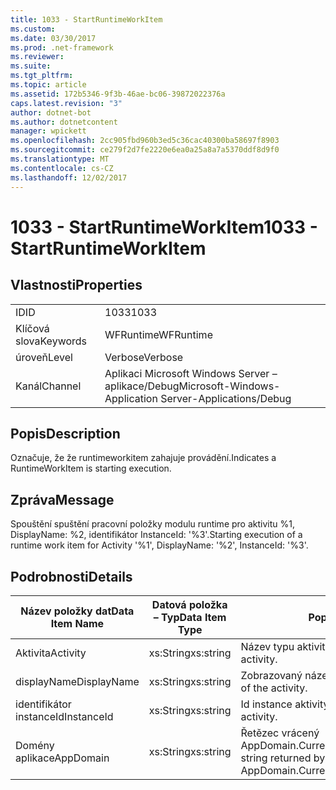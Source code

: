 ```yaml
---
title: 1033 - StartRuntimeWorkItem
ms.custom: 
ms.date: 03/30/2017
ms.prod: .net-framework
ms.reviewer: 
ms.suite: 
ms.tgt_pltfrm: 
ms.topic: article
ms.assetid: 172b5346-9f3b-46ae-bc06-39872022376a
caps.latest.revision: "3"
author: dotnet-bot
ms.author: dotnetcontent
manager: wpickett
ms.openlocfilehash: 2cc905fbd960b3ed5c36cac40300ba58697f8903
ms.sourcegitcommit: ce279f2d7fe2220e6ea0a25a8a7a5370ddf8d9f0
ms.translationtype: MT
ms.contentlocale: cs-CZ
ms.lasthandoff: 12/02/2017
---
```

# <a name="1033---startruntimeworkitem"></a><span data-ttu-id="297bc-102">1033 - StartRuntimeWorkItem</span><span class="sxs-lookup"><span data-stu-id="297bc-102">1033 - StartRuntimeWorkItem</span></span>
## <a name="properties"></a><span data-ttu-id="297bc-103">Vlastnosti</span><span class="sxs-lookup"><span data-stu-id="297bc-103">Properties</span></span>  
  
|||  
|-|-|  
|<span data-ttu-id="297bc-104">ID</span><span class="sxs-lookup"><span data-stu-id="297bc-104">ID</span></span>|<span data-ttu-id="297bc-105">1033</span><span class="sxs-lookup"><span data-stu-id="297bc-105">1033</span></span>|  
|<span data-ttu-id="297bc-106">Klíčová slova</span><span class="sxs-lookup"><span data-stu-id="297bc-106">Keywords</span></span>|<span data-ttu-id="297bc-107">WFRuntime</span><span class="sxs-lookup"><span data-stu-id="297bc-107">WFRuntime</span></span>|  
|<span data-ttu-id="297bc-108">úroveň</span><span class="sxs-lookup"><span data-stu-id="297bc-108">Level</span></span>|<span data-ttu-id="297bc-109">Verbose</span><span class="sxs-lookup"><span data-stu-id="297bc-109">Verbose</span></span>|  
|<span data-ttu-id="297bc-110">Kanál</span><span class="sxs-lookup"><span data-stu-id="297bc-110">Channel</span></span>|<span data-ttu-id="297bc-111">Aplikaci Microsoft Windows Server – aplikace/Debug</span><span class="sxs-lookup"><span data-stu-id="297bc-111">Microsoft-Windows-Application Server-Applications/Debug</span></span>|  
  
## <a name="description"></a><span data-ttu-id="297bc-112">Popis</span><span class="sxs-lookup"><span data-stu-id="297bc-112">Description</span></span>  
 <span data-ttu-id="297bc-113">Označuje, že že runtimeworkitem zahajuje provádění.</span><span class="sxs-lookup"><span data-stu-id="297bc-113">Indicates a RuntimeWorkItem is starting execution.</span></span>  
  
## <a name="message"></a><span data-ttu-id="297bc-114">Zpráva</span><span class="sxs-lookup"><span data-stu-id="297bc-114">Message</span></span>  
 <span data-ttu-id="297bc-115">Spouštění spuštění pracovní položky modulu runtime pro aktivitu %1, DisplayName: %2, identifikátor InstanceId: '%3'.</span><span class="sxs-lookup"><span data-stu-id="297bc-115">Starting execution of a runtime work item for Activity '%1', DisplayName: '%2', InstanceId: '%3'.</span></span>  
  
## <a name="details"></a><span data-ttu-id="297bc-116">Podrobnosti</span><span class="sxs-lookup"><span data-stu-id="297bc-116">Details</span></span>  
  
|<span data-ttu-id="297bc-117">Název položky dat</span><span class="sxs-lookup"><span data-stu-id="297bc-117">Data Item Name</span></span>|<span data-ttu-id="297bc-118">Datová položka – Typ</span><span class="sxs-lookup"><span data-stu-id="297bc-118">Data Item Type</span></span>|<span data-ttu-id="297bc-119">Popis</span><span class="sxs-lookup"><span data-stu-id="297bc-119">Description</span></span>|  
|--------------------|--------------------|-----------------|  
|<span data-ttu-id="297bc-120">Aktivita</span><span class="sxs-lookup"><span data-stu-id="297bc-120">Activity</span></span>|<span data-ttu-id="297bc-121">xs:String</span><span class="sxs-lookup"><span data-stu-id="297bc-121">xs:string</span></span>|<span data-ttu-id="297bc-122">Název typu aktivity.</span><span class="sxs-lookup"><span data-stu-id="297bc-122">The type name of the activity.</span></span>|  
|<span data-ttu-id="297bc-123">displayName</span><span class="sxs-lookup"><span data-stu-id="297bc-123">DisplayName</span></span>|<span data-ttu-id="297bc-124">xs:String</span><span class="sxs-lookup"><span data-stu-id="297bc-124">xs:string</span></span>|<span data-ttu-id="297bc-125">Zobrazovaný název aktivity.</span><span class="sxs-lookup"><span data-stu-id="297bc-125">The display name of the activity.</span></span>|  
|<span data-ttu-id="297bc-126">identifikátor instanceId</span><span class="sxs-lookup"><span data-stu-id="297bc-126">InstanceId</span></span>|<span data-ttu-id="297bc-127">xs:String</span><span class="sxs-lookup"><span data-stu-id="297bc-127">xs:string</span></span>|<span data-ttu-id="297bc-128">Id instance aktivity.</span><span class="sxs-lookup"><span data-stu-id="297bc-128">The instance id of the activity.</span></span>|  
|<span data-ttu-id="297bc-129">Domény aplikace</span><span class="sxs-lookup"><span data-stu-id="297bc-129">AppDomain</span></span>|<span data-ttu-id="297bc-130">xs:String</span><span class="sxs-lookup"><span data-stu-id="297bc-130">xs:string</span></span>|<span data-ttu-id="297bc-131">Řetězec vrácený AppDomain.CurrentDomain.FriendlyName.</span><span class="sxs-lookup"><span data-stu-id="297bc-131">The string returned by AppDomain.CurrentDomain.FriendlyName.</span></span>|
